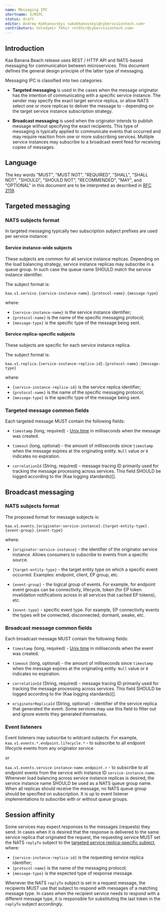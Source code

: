```yaml
---
name: Messaging IPC
shortname: 3/MIPC
status: draft
editor: Andrew Kokhanovskyi <akokhanovskyi@cybervisiontech.com>
contributors: Volodymir Tkhir <vtkhir@cybervisiontech.com>
---
```


## Introduction

Kaa Banana Beach release uses REST / HTTP API and NATS-based messaging for communication between microservices.
This document defines the general design principle of the latter type of messaging.

Messaging IPC is classified into two categories:

- **Targeted messaging** is used in the cases when the message originator has the intention of communicating with a specific service instance.
The sender may specify the exact target service replica, or allow NATS select one or more replicas to deliver the message to - depending on the target service instance subscription strategy.

- **Broadcast messaging** is used when the originator intends to publish message without specifying the exact recipients.
This type of messaging is typically applied to communicate events that occurred and may require reaction from one or more subscribing services.
Multiple service instances may subscribe to a broadcast event feed for receiving copies of messages.

## Language

The key words "MUST", "MUST NOT", "REQUIRED", "SHALL", "SHALL NOT", "SHOULD", "SHOULD NOT", "RECOMMENDED", "MAY", and "OPTIONAL" in this document are to be interpreted as described in [RFC 2119](https://tools.ietf.org/html/rfc2119).

## Targeted messaging

### NATS subjects format
In targeted messaging typically two subscription subject prefixes are used per service instance:

#### Service instance-wide subjects
These subjects are common for all service instance replicas.
Depending on the load balancing strategy, service instance replicas may subscribe in a queue group.
In such case the queue name SHOULD match the service instance identifier.

  The subject format is:

  `kaa.v1.service.{service-instance-name}.{protocol-name}.{message-type}`

  where:
  - `{service-instance-name}` is the service instance identifier;
  - `{protocol-name}` is the name of the specific messaging protocol;
  - `{message-type}` is the specific type of the message being sent.

#### Service replica-specific subjects
These subjects are specific for each service instance replica.

  The subject format is:

  `kaa.v1.replica.{service-instance-replica-id}.{protocol-name}.{message-type}`

  where:
  - `{service-instance-replica-id}` is the service replica identifier;
  - `{protocol-name}` is the name of the specific messaging protocol;
  - `{message-type}` is the specific type of the message being sent.

### Targeted message common fields

Each targeted message MUST contain the following fields:

- `timestamp` (long, required) - [Unix time](https://en.wikipedia.org/wiki/Unix_time) in milliseconds when the message was created.

- `timeout` (long, optional) - the amount of milliseconds since `timestamp` when the message expires at the originating entity.
`Null` value or `0` indicates no expiration.

- `correlationId` (String, required) - message tracing ID primarily used for tracking the message processing across services.
This field SHOULD be logged according to the (Kaa logging standards)[].

## Broadcast messaging

### NATS subjects format

The proposed format for message subjects is:

`kaa.v1.events.{originator-service-instance}.{target-entity-type}.{event-group}.{event-type}`

where:

- `{originator-service-instance}` - the identifier of the originator service instance.
Allows consumers to subscribe to events from a specific source.

- `{target-entity-type}` - the target entity type on which a specific event occurred.
Examples: endpoint, client, EP group, etc.

- `{event-group}` - the logical group of events.
For example, for endpoint event groups can be connectivity, lifecycle, token (for EP token invalidation notifications across in all services that cached EP tokens), etc.

- `{event-type}` - specific event type.
For example, EP connectivity events the types will be connected, disconnected, dormant, awake, etc.

### Broadcast message common fields

Each broadcast message MUST contain the following fields:

- `timestamp` (long, required) - [Unix time](https://en.wikipedia.org/wiki/Unix_time) in milliseconds when the event was created.

- `timeout` (long, optional) - the amount of milliseconds since `timestamp` when the message expires at the originating entity.
`Null` value or `0` indicates no expiration.

- `correlationId` (String, required) - message tracing ID primarily used for tracking the message processing across services.
This field SHOULD be logged according to the (Kaa logging standards)[].

- `originatorReplicaId` (String, optional) - identifier of the service replica that generated the event.
Some services may use this field to filter out and ignore events they generated themselves.

### Event listeners

Event listeners may subscribe to wildcard subjects.
For example, `kaa.v1.events.*.endpoint.lifecycle.*` - to subscribe to all endpoint lifecycle events from any originator service

or

`kaa.v1.events.service-instance-name.endpoint.>` - to subscribe to all endpoint events from the service with instance ID `service-instance-name`.
Whenever load balancing across service instance replicas is desired, the service instance name SHOULD be used as a NATS queue group name.
When all replicas should receive the message, no NATS queue group should be specified on subscription.
It is up to event listener implementations to subscribe with or without queue groups.

## Session affinity

Some services may expect responses to the messages (requests) they send.
In cases when it is desired that the response is delivered to the same service replica that originated the request, the requesting service MUST set the NATS `replyTo` subject to the [targeted service replica-specific subject](#Service-replica-specific-subjects), where:
  - `{service-instance-replica-id}` is the requesting service replica identifier;
  - `{protocol-name}` is the name of the messaging protocol;
  - `{message-type}` is the expected type of response message.

Whenever the NATS `replyTo` subject is set in a request message, the recipients MUST use that subject to respond with messages of a matching message type.
In cases when the recipient service needs to respond with a different message type, it is responsible for substituting the last token in the `replyTo` subject accordingly.
